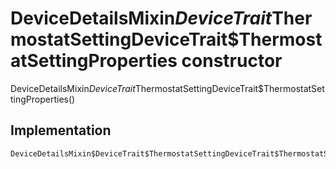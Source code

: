 


# DeviceDetailsMixin$DeviceTrait$ThermostatSettingDeviceTrait$ThermostatSettingProperties constructor







DeviceDetailsMixin$DeviceTrait$ThermostatSettingDeviceTrait$ThermostatSettingProperties()





## Implementation

```dart
DeviceDetailsMixin$DeviceTrait$ThermostatSettingDeviceTrait$ThermostatSettingProperties();
```







